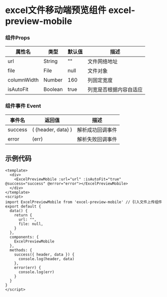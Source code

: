 # excel文件移动端预览组件 excel-preview-mobile


### 组件Props

| 属性名 | 类型 | 默认值 | 描述 |
| --- | --- | --- | --- |
| url | String | "" | 文件网络地址 |
| file | File | null | 文件对象 |
| columnWidth | Number | 160 | 列固定宽度 |
| isAutoFit | Boolean | true | 列宽是否根据内容自适应 |



### 组件事件 Event

| 事件名 | 返回值 | 描述 |
| --- | --- | --- |
| success | ( {header, data} ) | 解析成功回调事件 |
| error | (err) | 解析失败回调事件 |

## 示例代码

```vue
<template>
  <div>
    <ExcelPreviewMobile :url="url" :isAutoFit="true" @success="success" @error="error"></ExcelPreviewMobile>
  </div>
</template>
<script>
import ExcelPreviewMobile from 'excel-preview-mobile' // 引入文件上传组件
export default {
  data() {
    return {
      url: "",
      file: null,
    }
  },
  components: {
    ExcelPreviewMobile
  },
  methods: {
    success({ header, data }) {
      console.log(header, data)
    },
    error(err) {
      console.log(err)
    }
  }
}
</script>
```
